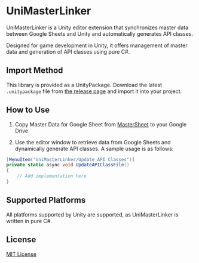 
# UniMasterLinker
UniMasterLinker is a Unity editor extension that synchronizes master data between Google Sheets and Unity and automatically generates API classes.

Designed for game development in Unity, it offers management of master data and generation of API classes using pure C#.

## Import Method
This library is provided as a UnityPackage. Download the latest `.unitypackage` file from [the release page](https://github.com/MidraLab/uni-master-liker/releases) and import it into your project.

## How to Use
1. Copy Master Data for Google Sheet from [MasterSheet](https://docs.google.com/spreadsheets/d/1KezPMdD_5XwFlmQP_AXGpJaX7qSl1HaiPVhfu0qiP48/edit?usp=sharing) to your Google Drive.

2.  Use the editor window to retrieve data from Google Sheets and dynamically generate API classes. A sample usage is as follows:

```csharp
[MenuItem("UniMasterLinker/Update API Classes")]
private static async void UpdateAPIClassFile()
{
    // Add implementation here
}
```

## Supported Platforms
All platforms supported by Unity are supported, as UniMasterLinker is written in pure C#.

## License
[MIT License](https://github.com/MidraLab/uni-master-liker/blob/main/LICENSE)